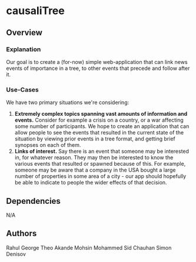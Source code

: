 # causaliTree

## Overview
### Explanation
Our goal is to create a (for-now) simple web-application that can link news events of importance in a tree, to other
events that precede and follow after it.
### Use-Cases
We have two primary situations we're considering:
1. **Extremely complex topics spanning vast amounts of information and events.** Consider for example
a crisis on a country, or a war affecting some number of participants. We hope to create an application
that can allow people to see the events that resulted in the current state of the situation by viewing prior
events in a tree format, and getting brief synopses on each of them.
2. **Links of interest.** Say there is an event that someone may be interested in, for whatever reason.
They may then be interested to know the various events that resulted or spawned because of this. For example,
someone may be aware that a company in the USA bought a large number of properties in some area of a city - 
our app should hopefully be able to indicate to people the wider effects of that decision.

## Dependencies
N/A

## Authors

Rahul George
Theo Akande
Mohsin Mohammed
Sid Chauhan
Simon Denisov
